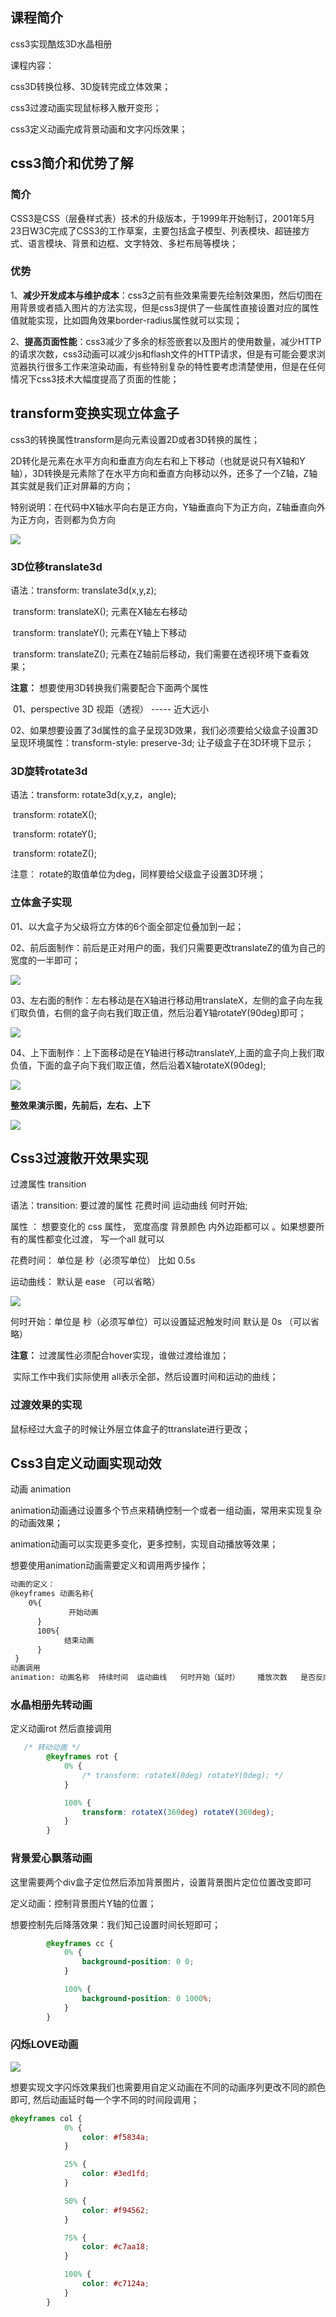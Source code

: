 ## 课程简介

css3实现酷炫3D水晶相册

课程内容：

css3D转换位移、3D旋转完成立体效果；

css3过渡动画实现鼠标移入散开变形；

css3定义动画完成背景动画和文字闪烁效果；

## css3简介和优势了解

### 简介

CSS3是CSS（层叠样式表）技术的升级版本，于1999年开始制订，2001年5月23日W3C完成了CSS3的工作草案，主要包括盒子模型、列表模块、超链接方式、语言模块、背景和边框、文字特效、多栏布局等模块；

### 优势

1、**减少开发成本与维护成本**：css3之前有些效果需要先绘制效果图，然后切图在用背景或者插入图片的方法实现，但是css3提供了一些属性直接设置对应的属性值就能实现，比如圆角效果border-radius属性就可以实现；

2、**提高页面性能**：css3减少了多余的标签嵌套以及图片的使用数量，减少HTTP的请求次数，css3动画可以减少js和flash文件的HTTP请求，但是有可能会要求浏览器执行很多工作来渲染动画，有些特别复杂的特性要考虑清楚使用，但是在任何情况下css3技术大幅度提高了页面的性能；

## transform变换实现立体盒子

css3的转换属性transform是向元素设置2D或者3D转换的属性；

2D转化是元素在水平方向和垂直方向左右和上下移动（也就是说只有X轴和Y轴），3D转换是元素除了在水平方向和垂直方向移动以外，还多了一个Z轴，Z轴其实就是我们正对屏幕的方向；

特别说明：在代码中X轴水平向右是正方向，Y轴垂直向下为正方向，Z轴垂直向外为正方向，否则都为负方向

![](C:\Users\王如军\Desktop\情人节\资料图\轴.png)

### 3D位移translate3d

语法：transform: translate3d(x,y,z);

​         transform: translateX();    元素在X轴左右移动

​         transform: translateY();    元素在Y轴上下移动

​         transform: translateZ();    元素在Z轴前后移动，我们需要在透视环境下查看效果；

**注意：** 想要使用3D转换我们需要配合下面两个属性

​	01、perspective   3D 视距（透视） ----- 近大远小 

​	02、如果想要设置了3d属性的盒子呈现3D效果，我们必须要给父级盒子设置3D呈现环境属性：transform-style: preserve-3d; 让子级盒子在3D环境下显示；

### 3D旋转rotate3d

语法：transform: rotate3d(x,y,z，angle);

​         transform: rotateX();

​         transform: rotateY();

​         transform: rotateZ();

注意： rotate的取值单位为deg，同样要给父级盒子设置3D环境；

### 立体盒子实现

01、以大盒子为父级将立方体的6个面全部定位叠加到一起；

02、前后面制作：前后是正对用户的面，我们只需要更改translateZ的值为自己的宽度的一半即可；

![](C:\Users\王如军\Desktop\情人节\资料图\前后效果.gif)

03、左右面的制作：左右移动是在X轴进行移动用translateX，左侧的盒子向左我们取负值，右侧的盒子向右我们取正值，然后沿着Y轴rotateY(90deg)即可；

![](C:\Users\王如军\Desktop\情人节\资料图\左右效果.gif)

04、上下面制作：上下面移动是在Y轴进行移动translateY,上面的盒子向上我们取负值，下面的盒子向下我们取正值，然后沿着X轴rotateX(90deg);

![](C:\Users\王如军\Desktop\情人节\资料图\上下效果.gif)

**整效果演示图，先前后，左右、上下**

![](C:\Users\王如军\Desktop\情人节\资料图\整体效果.gif)

## Css3过渡散开效果实现

过渡属性    transition

语法：transition: 要过渡的属性  花费时间  运动曲线  何时开始;

属性 ： 想要变化的 css 属性， 宽度高度 背景颜色 内外边距都可以 。如果想要所有的属性都变化过渡， 写一个all 就可以

花费时间： 单位是 秒（必须写单位） 比如 0.5s 

运动曲线： 默认是 ease （可以省略）

![](C:\Users\王如军\Desktop\情人节\资料图\ease.png)

何时开始：单位是 秒（必须写单位）可以设置延迟触发时间  默认是 0s  （可以省略）

**注意：** 过渡属性必须配合hover实现，谁做过渡给谁加；

​           实际工作中我们实际使用 all表示全部，然后设置时间和运动的曲线；

### 过渡效果的实现

鼠标经过大盒子的时候让外层立体盒子的ttranslate进行更改；

## Css3自定义动画实现动效

动画    animation

animation动画通过设置多个节点来精确控制一个或者一组动画，常用来实现复杂的动画效果；

animation动画可以实现更多变化，更多控制，实现自动播放等效果；

想要使用animation动画需要定义和调用两步操作；

```html
动画的定义：
@keyframes 动画名称{
    0%{
             开始动画
      }
      100%{
            结束动画         
      }
 }
动画调用
animation: 动画名称  持续时间  运动曲线   何时开始（延时）    播放次数   是否反向播放     动画结束后的状态；

```

### 水晶相册先转动画

定义动画rot   然后直接调用

```css
   /* 转动动画 */
        @keyframes rot {
            0% {
                /* transform: rotateX(0deg) rotateY(0deg); */
            }

            100% {
                transform: rotateX(360deg) rotateY(360deg);
            }
        }
```

### 背景爱心飘落动画

这里需要两个div盒子定位然后添加背景图片，设置背景图片定位位置改变即可

定义动画：控制背景图片Y轴的位置；

想要控制先后降落效果：我们知己设置时间长短即可；

```css
        @keyframes cc {
            0% {
                background-position: 0 0;
            }

            100% {
                background-position: 0 1000%;
            }
        }
```

### 闪烁LOVE动画

![](C:\Users\王如军\Desktop\情人节\资料图\LOVE.gif)

想要实现文字闪烁效果我们也需要用自定义动画在不同的动画序列更改不同的颜色即可, 然后动画延时每一个字不同的时间段调用；

```css
@keyframes col {
            0% {
                color: #f5834a;
            }

            25% {
                color: #3ed1fd;
            }

            50% {
                color: #f94562;
            }

            75% {
                color: #c7aa18;
            }

            100% {
                color: #c7124a;
            }
        }
```











































































































































































